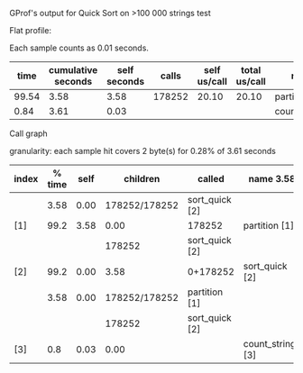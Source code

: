 GProf's output for Quick Sort on >100 000 strings test

Flat  profile:



Each sample counts as 0.01 seconds.

   time | cumulative seconds | self seconds | calls | self us/call | total us/call | name 
------ | ------ | ------ | ------ | ------ | ------ | ------ 
 99.54 |  3.58 |  3.58 |  178252 |  20.10 |  20.10 |  partition 
 0.84 |  3.61 |  0.03 |  |  |  |  count_strings 


Call graph





granularity: each sample hit covers 2 byte(s) for 0.28% of 3.61 seconds


 index | % time | self | children | called | name 3.58 
------ | ------ | ------ | ------ | ------ | ------ 
 |  | 3.58 |  0.00 |  178252/178252 |  sort_quick  [2]
 [1] |  99.2 |  3.58 |  0.00 |  178252 |  partition  [1]
 |  |  |  |  178252 |  sort_quick  [2]
 [2] |  99.2 |  0.00 |  3.58 |  0+178252 |  sort_quick  [2]
 |  |  3.58 |  0.00 |  178252/178252 |  partition  [1]
 |  |  |  |  178252 |  sort_quick  [2]
 [3] |  0.8 |  0.03 |  0.00 | | count_strings  [3]
